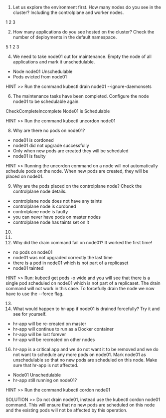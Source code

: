1. Let us explore the environment first. How many nodes do you see in the cluster?
Including the controlplane and worker nodes.

1
2
3

2. How many applications do you see hosted on the cluster?
Check the number of deployments in the default namespace.

5
1
2
3

4. We need to take node01 out for maintenance. Empty the node of all applications and mark it unschedulable.

- Node node01 Unschedulable
- Pods evicted from node01

HINT >> Run the command kubectl drain node01 --ignore-daemonsets


6. The maintenance tasks have been completed. Configure the node node01 to be schedulable again.

CheckCompleteIncomplete
Node01 is Schedulable

HINT >> Run the command kubectl uncordon node01

8. Why are there no pods on node01?
- node01 is cordoned
- node01 did not upgrade successfully
- Only when new pods are created they will be scheduled
- node01 is faulty 

HINT >> Running the uncordon command on a node will not automatically schedule pods on the node. When new pods are created, they will be placed on node01.

9. Why are the pods placed on the controlplane node?
Check the controlplane node details.

- controlplane node does not have any taints
- controlplane node is cordoned
- controlplane node is faulty
- you can never have pods on master nodes
- controlplane node has taints set on it



10. 
11. 
12. Why did the drain command fail on node01? It worked the first time!

- no pods on node01
- node01 was not upgraded correctly the last time
- there is a pod in node01 which is not part of a replicaset
- node01 tainted

HINT >> Run: kubectl get pods -o wide and you will see that there is a single pod scheduled on node01 which is not part of a replicaset.
The drain command will not work in this case. To forcefully drain the node we now have to use the --force flag.

13. 
14. What would happen to hr-app if node01 is drained forcefully?
Try it and see for yourself.

- hr-app will be re-created on master
- hr-app will continue to run as a Docker container
- hr-app will be lost forever
- hr-app will be recreated on other nodes

16. hr-app is a critical app and we do not want it to be removed and we do not want to schedule any more pods on node01.
Mark node01 as unschedulable so that no new pods are scheduled on this node.
Make sure that hr-app is not affected.

- Node01 Unschedulable
- hr-app still running on node01?

HINT >> Run the command kubectl cordon node01

SOLUTION >> Do not drain node01, instead use the kubectl cordon node01 command. This will ensure that no new pods are scheduled on this node and the existing pods will not be affected by this operation.

